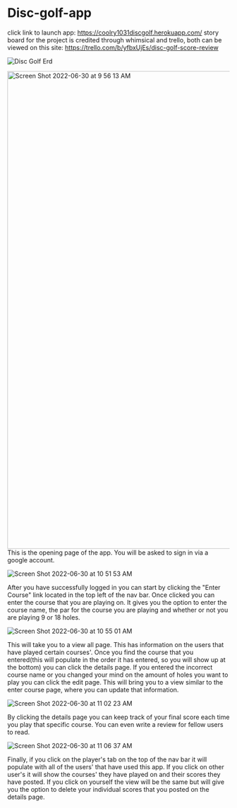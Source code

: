 # Disc-golf-app
click link to launch app: https://coolry1031discgolf.herokuapp.com/
story board for the project is credited through whimsical and trello, both can be viewed on this site: https://trello.com/b/yfbxUjEs/disc-golf-score-review

![Disc Golf Erd](https://user-images.githubusercontent.com/104323543/176714033-903c88fc-7be0-448f-abde-c27dc64af4e5.png)




<img width="1083" alt="Screen Shot 2022-06-30 at 9 56 13 AM" src="https://user-images.githubusercontent.com/104323543/176707216-98df8171-262f-43cb-94cd-ef784e58cb49.png">
This is the opening page of the app.  You will be asked to sign in via a google account. 

![Screen Shot 2022-06-30 at 10 51 53 AM](https://user-images.githubusercontent.com/104323543/176708659-c06bcadd-ab8c-4e30-98f0-42853696b716.png)

After you have successfully logged in you can start by clicking the "Enter Course" link located in the top left of the nav bar. Once clicked you can enter the course that you are playing on.  It gives you the option to enter the course name, the par for the course you are playing and whether or not you are playing 9 or 18 holes. 

![Screen Shot 2022-06-30 at 10 55 01 AM](https://user-images.githubusercontent.com/104323543/176709332-3913dbe9-b262-4956-bef8-0dd1e7ba5205.png)

This will take you to a view all page.  This has information on the users that have played certain courses'.  Once you find the course that you entered(this will populate in the order it has entered, so you will show up at the bottom) you can click the details page.  If you entered the incorrect course name or you changed your mind on the amount of holes you want to play you can click the edit page.  This will bring you to a view similar to the enter course page, where you can update that information.

![Screen Shot 2022-06-30 at 11 02 23 AM](https://user-images.githubusercontent.com/104323543/176711101-1d7b4781-7bb7-4096-8b13-4daf87213ede.png)

By clicking the details page you can keep track of your final score each time you play that specific course.  You can even write a review for fellow users to read.

![Screen Shot 2022-06-30 at 11 06 37 AM](https://user-images.githubusercontent.com/104323543/176711989-47076b24-7d40-4bf7-80fd-584f2dfc224f.png)
 
Finally, if you click on the player's tab on the top of the nav bar it will populate with all of the users' that have used this app.  If you click on other user's it will show the courses' they have played on and their scores they have posted.  If you click on yourself the view will be the same but will give you the option to delete your individual scores that you posted on the details page.
